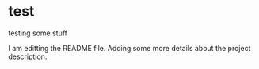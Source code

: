 # test
testing some stuff

I am editting the README file. Adding some more details about the project description.
